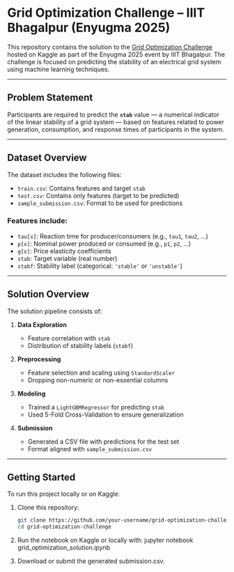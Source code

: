 #  Grid Optimization Challenge – IIIT Bhagalpur (Enyugma 2025)

This repository contains the solution to the [Grid Optimization Challenge](https://www.kaggle.com/competitions/grid-optimization-challenge-iiit-bhagalpur-enyugma) hosted on Kaggle as part of the Enyugma 2025 event by IIIT Bhagalpur. The challenge is focused on predicting the stability of an electrical grid system using machine learning techniques.

---

##  Problem Statement

Participants are required to predict the **`stab`** value — a numerical indicator of the linear stability of a grid system — based on features related to power generation, consumption, and response times of participants in the system.

---

##  Dataset Overview

The dataset includes the following files:

- `train.csv`: Contains features and target `stab`
- `test.csv`: Contains only features (target to be predicted)
- `sample_submission.csv`: Format to be used for predictions

### Features include:

- `tau[x]`: Reaction time for producer/consumers (e.g., `tau1`, `tau2`, ...)
- `p[x]`: Nominal power produced or consumed (e.g., `p1`, `p2`, ...)
- `g[x]`: Price elasticity coefficients
- `stab`: Target variable (real number)
- `stabf`: Stability label (categorical: `'stable'` or `'unstable'`)

---

##  Solution Overview

The solution pipeline consists of:

1. **Data Exploration**  
   - Feature correlation with `stab`
   - Distribution of stability labels (`stabf`)
   
2. **Preprocessing**  
   - Feature selection and scaling using `StandardScaler`
   - Dropping non-numeric or non-essential columns

3. **Modeling**  
   - Trained a `LightGBMRegressor` for predicting `stab`
   - Used 5-Fold Cross-Validation to ensure generalization

4. **Submission**  
   - Generated a CSV file with predictions for the test set
   - Format aligned with `sample_submission.csv`

---

##  Getting Started

To run this project locally or on Kaggle:

1. Clone this repository:
   ```bash
   git clone https://github.com/your-username/grid-optimization-challenge.git
   cd grid-optimization-challenge

2.   Run the notebook on Kaggle or locally with:
   jupyter notebook grid_optimization_solution.ipynb

4. Download or submit the generated submission.csv.

   

